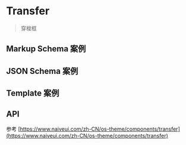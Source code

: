 # Transfer

> 穿梭框

## Markup Schema 案例

<dumi-previewer demoPath="guide/transfer/markup-schema" />

## JSON Schema 案例

<dumi-previewer demoPath="guide/transfer/json-schema" />

## Template 案例

<dumi-previewer demoPath="guide/transfer/template" />

## API

参考 [https://www.naiveui.com/zh-CN/os-theme/components/transfer](https://www.naiveui.com/zh-CN/os-theme/components/transfer)
